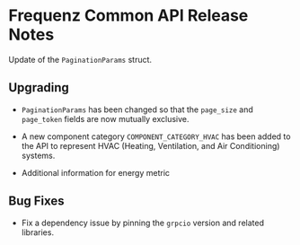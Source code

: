 # Frequenz Common API Release Notes

Update of the `PaginationParams` struct.

## Upgrading

- `PaginationParams` has been changed so that the `page_size` and `page_token`
  fields are now mutually exclusive.

- A new component category `COMPONENT_CATEGORY_HVAC` has been added to the API
  to represent HVAC (Heating, Ventilation, and Air Conditioning) systems.

- Additional information for energy metric

## Bug Fixes

- Fix a dependency issue by pinning the `grpcio` version and related libraries.

